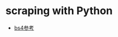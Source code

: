 # scraping with Python

- [bs4参考](https://github.com/newvem/beautifulsoup/blob/master/bs4/element.py)
